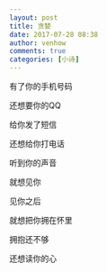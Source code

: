 ```yaml
---
layout: post
title: 贪婪
date: 2017-07-28 08:38
author: venhow
comments: true
categories: [小诗]
---
```

有了你的手机号码

还想要你的QQ

给你发了短信

还想给你打电话

听到你的声音

就想见你

见你之后

就想把你拥在怀里

拥抱还不够

还想读你的心

